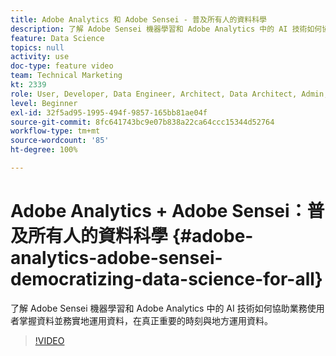 ```yaml
---
title: Adobe Analytics 和 Adobe Sensei - 普及所有人的資料科學
description: 了解 Adobe Sensei 機器學習和 Adobe Analytics 中的 AI 技術如何協助業務使用者掌握資料並務實地運用資料，在真正重要的時刻與地方運用資料。
feature: Data Science
topics: null
activity: use
doc-type: feature video
team: Technical Marketing
kt: 2339
role: User, Developer, Data Engineer, Architect, Data Architect, Admin, Leader
level: Beginner
exl-id: 32f5ad95-1995-494f-9857-165bb81ae04f
source-git-commit: 8fc641743bc9e07b838a22ca64ccc15344d52764
workflow-type: tm+mt
source-wordcount: '85'
ht-degree: 100%

---
```


# Adobe Analytics + Adobe Sensei：普及所有人的資料科學 {#adobe-analytics-adobe-sensei-democratizing-data-science-for-all}

了解 Adobe Sensei 機器學習和 Adobe Analytics 中的 AI 技術如何協助業務使用者掌握資料並務實地運用資料，在真正重要的時刻與地方運用資料。

>[!VIDEO](https://video.tv.adobe.com/v/25838/?quality=12&learn=on)
